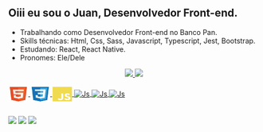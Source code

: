 ## Oiii eu sou o Juan, Desenvolvedor Front-end.
 - Trabalhando como Desenvolvedor Front-end no Banco Pan.
 - Skills técnicas: Html, Css, Sass, Javascript, Typescript, Jest, Bootstrap.
 - Estudando: React, React Native.
 - Pronomes: Ele/Dele
<div align="center">
  <a href="https://github.com/Juanmicheljm65">
  <img height="150em" src="https://github-readme-stats.vercel.app/api?username=Juanmicheljm65&show_icons=true&theme=radical&include_all_commits=true&count_private=true"/>
  <img height="150em" src="https://github-readme-stats.vercel.app/api/top-langs/?username=Juanmicheljm65&layout=compact&langs_count=7&theme=radical"/>
</div>
  
  <div style="display: inline_block"><br>
  <img align="center" alt="HTML" height="30" width="40" src="https://raw.githubusercontent.com/devicons/devicon/master/icons/html5/html5-original.svg">
  <img align="center" alt="CSS" height="30" width="40" src="https://raw.githubusercontent.com/devicons/devicon/master/icons/css3/css3-original.svg">
  <img align="center" alt="Js" height="30" width="40" src="https://raw.githubusercontent.com/devicons/devicon/master/icons/javascript/javascript-plain.svg">
  <img align="center" alt="Js" height="30" width="40" src="https://cdn.jsdelivr.net/gh/devicons/devicon/icons/bootstrap/bootstrap-original.svg" />
  <img align="center" alt="Js" height="30" width="40" src="https://icongr.am/devicon/react-original-wordmark.svg?size=128&color=currentColor" />
  <img align="center" alt="Js" height="30" width="40" src="https://icongr.am/devicon/sass-original.svg?size=128&color=currentColor" />
  
  
</div>
  
## 
  <div> 
  <a href="https://wa.me/+5521993210277" target="_blank"><img src="https://img.shields.io/badge/WhatsApp-25D366?style=for-the-badge&logo=whatsapp&logoColor=white" target="_blank"></a>
  <a href = "mailto:juanmicheljm65@gmail.com"><img src="https://img.shields.io/badge/Gmail-D14836?style=for-the-badge&logo=gmail&logoColor=white" target="_blank"></a>
  <a href="https://www.linkedin.com/in/juanmichelam/" target="_blank"><img src="https://img.shields.io/badge/-LinkedIn-%230077B5?style=for-the-badge&logo=linkedin&logoColor=white" target="_blank"></a> 
    
  </div>
  
 
